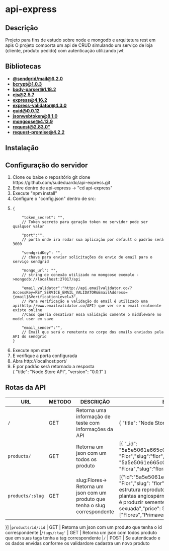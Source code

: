 # api-express
## Descrição
Projeto para fins de estudo sobre node e mongodb e arquitetura rest em apis
O projeto comporta um api de CRUD simulando um serviço de loja (cliente, produto pedido) com autenticação utilizando jwt

## Bibliotecas  
- **[@sendgrid/mail@6.2.0](https://github.com/sendgrid/sendgrid-nodejs/tree/master/packages/mail)**
- **[bcrypt@1.0.3](https://github.com/kelektiv/node.bcrypt.js)**
- **[body-parser@1.18.2](https://github.com/expressjs/body-parser)**
- **[ejs@2.5.7](https://github.com/tj/ejs)**
- **[express@4.16.2](https://github.com/expressjs/express)**
- **[express-validator@4.3.0](https://github.com/ctavan/express-validator)**
- **[guid@0.0.12](https://github.com/dandean/guid)**
- **[jsonwebtoken@8.1.0](https://github.com/auth0/node-jsonwebtoken)**
- **[mongoose@4.13.9](https://github.com/Automattic/mongoose)**
- **[request@2.83.0"](https://github.com/request/request)**
- **[request-promise@4.2.2](https://github.com/request/request-promise)**

## Instalação
<h2>Configuração do servidor</h2>
<ol>
<li> Clone ou baixe o repositório git clone https://github.com/sudeduardo/api-express.git </li>
<li> Entre dentro de api-express -> "cd api-express"  </li>
<li> Execute "npm install" </li>
<li> Configure o "config.json" dentro de src: <br><li>

```
{
  
    "token_secret": "",
    // Token secreto para geração token no servidor pode ser qualquer valor
    
    "port":"",
    // porta onde ira rodar sua aplicação por default o padrão será 3000
    
    "sendgridKey": "",
    // chave para enviar solicitações de envio de email para o serviço sendgrid

    "mongo_url": "",
    // string de conexão utilizado no mongoose exemplo ->mongodb://localhost:27017/api
    
    "email_validator":"http://api.emailvalidator.co/?AccessKey=KEY_SERVICE_EMAIL_VALIDATOR&EmailAddress={email}&VerificationLevel=3",
    // Para verificação e validação do email é utilizado uma api(http://www.emailvalidator.co/API) que ver se o email realmente existe online
    //Caso queria desativar essa validação comente o middleware no model user em save
     
    "email_sender":"",
    // Email que será o remetente no corpo dos emails enviados pela API do sendgrid
}
```
    

<li> Execute npm start</li>
<li> E verifique a porta configurada </li>
<li> Abra http://localhost:port/</li>
<li> E por padrão	será retornado a resposta </li>
{
  "title": "Node Store API",
  "version": "0.0.1"
}
</ol>

## Rotas da API

|URL|METODO|DESCRIÇÃO|EXEMPLO
 --- | --- | --- | ---
|`/`| GET | Retorna uma informação de teste com informações da API| { "title": "Node Store API", "version": "0.0.1"}
|`products/` | GET | Retorna um json com um todos os produto| [{ "_id": "5a5e5061e665c028b40d53e4","title": "Flor","slug":"flor","price":5},{ "_id": "5a5e5061e665c028b40d543c","title": "Flora","slug":"flora","price":1}]  
|`products/:slug` | GET | slug:Flores-> Retorna um json com um produto que tenha o slug correspondente|[{"id":"5a5e5061e665c028b40d53e4","title": "Flor","slug": "flor",description": "Flor é a estrutura reprodutora característica das plantas angiospérmicas. A função de uma flor é produzir sementes através da reprodução sexuada","price": 5,"tags": ["Flores","Primavera"]
}] 
|`products/id/:id` | GET | Retorna um json com um produto que tenha o id correspondente 
|`/tags/:tag'` | GET | Retorna um json com todos produto que em suas tags tenha a tag correspondente
|`/` | POST | Se autenticado e os dados envidas conforme os validardore cadastra um novo produto

